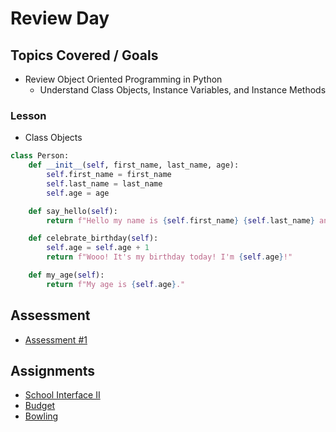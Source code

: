 # Review Day

## Topics Covered / Goals
- Review Object Oriented Programming in Python
    - Understand Class Objects, Instance Variables, and Instance Methods

### Lesson

- Class Objects

```python
class Person:
    def __init__(self, first_name, last_name, age):
        self.first_name = first_name
        self.last_name = last_name
        self.age = age

    def say_hello(self):
        return f"Hello my name is {self.first_name} {self.last_name} and I'm {self.age} years old."

    def celebrate_birthday(self):
        self.age = self.age + 1
        return f"Wooo! It's my birthday today! I'm {self.age}!"

    def my_age(self):
        return f"My age is {self.age}."
```

## Assessment
- [Assessment #1](https://github.com/romeoplatoon/assessment-1)

## Assignments
- [School Interface II](https://github.com/romeoplatoon/oop-school-interface-ii)
- [Budget](https://github.com/romeoplatoon/oop-budget)
- [Bowling](https://github.com/romeoplatoon/oop-bowling)


